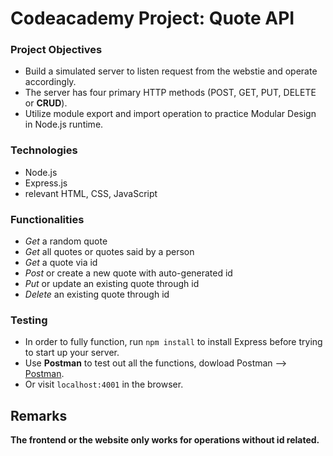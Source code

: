 # Codeacademy Project: Quote API

### Project Objectives
- Build a simulated server to listen request from the webstie and operate accordingly.
- The server has four primary HTTP methods (POST, GET, PUT, DELETE or **CRUD**).
- Utilize module export and import operation to practice Modular Design in Node.js runtime.

### Technologies
- Node.js
- Express.js
- relevant HTML, CSS, JavaScript

### Functionalities
- *Get* a random quote
- *Get* all quotes or quotes said by a person
- *Get* a quote via id
- *Post* or create a new quote with auto-generated id
- *Put* or update an existing quote through id
- *Delete* an existing quote through id

### Testing
- In order to fully function, run `npm install` to install Express before trying to start up your server.
- Use **Postman** to test out all the functions, dowload Postman --> [Postman](https://www.postman.com/).
- Or visit `localhost:4001` in the browser.

## Remarks
**The frontend or the website only works for operations without id related.**
